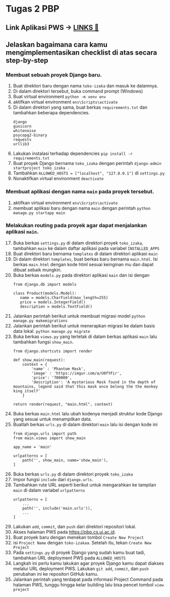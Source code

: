 # Tugas 2 PBP
## Link Aplikasi PWS -> [LINKS 🔗](http://muhammad-adiansyah-tokoizakaa.pbp.cs.ui.ac.id/)
## Jelaskan bagaimana cara kamu mengimplementasikan checklist di atas secara step-by-step
### Membuat sebuah proyek Django baru.
   1. Buat direktori baru dengan nama `toko-izaka` dan masuk ke dalamnya.
   2. Di dalam direktori tersebut, buka command prompt (Windows)
   3. Buat virtual environment `python -m venv env`
   4. aktifkan virtual environment `env\Scripts\activate`
   5. Di dalam direktori yang sama, buat berkas `requirements.txt` dan tambahkan beberapa dependencies.
      ```
      django
      gunicorn
      whitenoise
      psycopg2-binary
      requests
      urllib3
      ```
   6. Lakukan instalasi terhadap dependencies `pip install -r requirements.txt`
   7. Buat proyek Django bernama `toko_izaka` dengan perintah `django-admin startproject toko_izaka .`
   8. Tambahkan `ALLOWED_HOSTS = ["localhost", "127.0.0.1"]` di `settings.py`
   9. Nonaktifkan virtual environment `deactivate`

### Membuat aplikasi dengan nama `main` pada proyek tersebut.
   1. aktifkan virtual environment `env\Scripts\activate`
   2. membuat aplikasi baru dengan nama `main` dengan perintah `python manage.py startapp main`

### Melakukan routing pada proyek agar dapat menjalankan aplikasi `main`.
   17. Buka berkas `settings.py` di dalam direktori proyek `toko_izaka`, tambahkan `main` ke dalam daftar aplikasi pada variabel `INSTALLED_APPS`
   18. Buat direktori baru bernama `templates` di dalam direktori aplikasi `main`
   19. Di dalam direktori `templates`, buat berkas baru bernama `main.html`. Isi berkas `main.html` dengan kode html sesuai keinginan mu dan dapat dibuat sebaik mungkin.
   20. Buka berkas `models.py` pada direktori aplikasi `main` dan isi dengan
       ```
       from django.db import models

       class Product(models.Model):
          name = models.CharField(max_length=255)
          price = models.IntegerField()
          description = models.TextField()
       ```
   21. Jalankan perintah berikut untuk membuat migrasi model `python manage.py makemigrations`
   22. Jalankan perintah berikut untuk menerapkan migrasi ke dalam basis data lokal. `python manage.py migrate`
   23. Buka berkas `views.py` yang terletak di dalam berkas aplikasi `main` lalu tambahkan fungsi `show_main`.
       ```
       from django.shortcuts import render

       def show_main(request):
           context = {
               'name' : 'Phantom Mask',
               'image' : 'https://imgur.com/a/U0fYFir',
               'price': '700000',
               'description': 'A mysterious Mask found in the depth of mountains, legend said that this mask once belong the the monkey king itself'
           }

       return render(request, "main.html", context)
       ```
   24. Buka berkas `main.html` lalu ubah kodenya menjadi struktur kode Django yang sesuai untuk menampilkan data.
   25. Buatlah berkas `urls.py` di dalam direktori `main` lalu isi dengan kode ini
       ```
       from django.urls import path
       from main.views import show_main
      
       app_name = 'main'
      
       urlpatterns = [
           path('', show_main, name='show_main'),
       ]
       ```
   26. Buka berkas `urls.py` di dalam direktori proyek `toko_izaka`
   27. Impor fungsi `include` dari `django.urls`.
   28. Tambahkan rute URL seperti berikut untuk mengarahkan ke tampilan `main` di dalam variabel `urlpatterns`
       ```
       urlpatterns = [
           ...
           path('', include('main.urls')),
           ...
       ]
       ```
   29. Lakukan `add`, `commit`, dan `push` dari direktori repositori lokal.
   30. Akses halaman PWS pada https://pbp.cs.ui.ac.id.
   31. Buat proyek baru dengan menekan tombol `Create New Project`
   32. isi `Project Name` dengan `toko-izakaa`. Setelah itu, tekan `Create New Project`
   33. Pada `settings.py` di proyek Django yang sudah kamu buat tadi, tambahkan URL deployment PWS pada `ALLOWED_HOSTS`
   34. Langkah ini perlu kamu lakukan agar proyek Django kamu dapat diakses melalui URL deployment PWS. Lakukan `git add`, `commit`, dan `push` perubahan ini ke repositori GitHub kamu.
   35. Jalankan perintah yang terdapat pada informasi Project Command pada halaman PWS, tunggu hingga kelar building lalu bisa pencet tombol `view project`

### 
